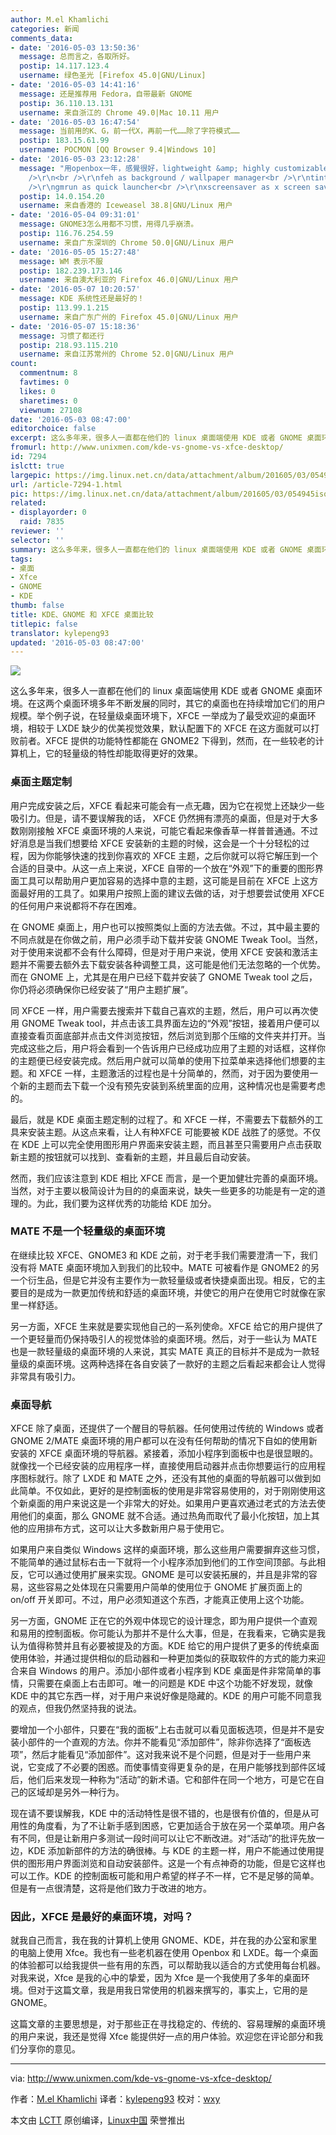 ```yaml
---
author: M.el Khamlichi
categories: 新闻
comments_data:
- date: '2016-05-03 13:50:36'
  message: 总而言之，各取所好。
  postip: 14.117.123.4
  username: 绿色圣光 [Firefox 45.0|GNU/Linux]
- date: '2016-05-03 14:41:16'
  message: 还是推荐用 Fedora，自带最新 GNOME
  postip: 36.110.13.131
  username: 来自浙江的 Chrome 49.0|Mac 10.11 用户
- date: '2016-05-03 16:47:54'
  message: 当前用的K、G，前一代X，再前一代……除了字符模式……
  postip: 183.15.61.99
  username: POCMON [QQ Browser 9.4|Windows 10]
- date: '2016-05-03 23:12:28'
  message: "用openbox一年，感覺很好，lightweight &amp; highly customizable &amp; powerful，就是我需要的workspace<br
    />\r\n<br />\r\nfeh as background / wallpaper manager<br />\r\ntint2 as panel<br
    />\r\ngmrun as quick launcher<br />\r\nxscreensaver as x screen saver"
  postip: 14.0.154.20
  username: 来自香港的 Iceweasel 38.8|GNU/Linux 用户
- date: '2016-05-04 09:31:01'
  message: GNOME3怎么用都不习惯，用得几乎崩溃。
  postip: 116.76.254.59
  username: 来自广东深圳的 Chrome 50.0|GNU/Linux 用户
- date: '2016-05-05 15:27:48'
  message: WM 表示不服
  postip: 182.239.173.146
  username: 来自澳大利亚的 Firefox 46.0|GNU/Linux 用户
- date: '2016-05-07 10:20:57'
  message: KDE 系统性还是最好的！
  postip: 113.99.1.215
  username: 来自广东广州的 Firefox 45.0|GNU/Linux 用户
- date: '2016-05-07 15:18:36'
  message: 习惯了都还行
  postip: 218.93.115.210
  username: 来自江苏常州的 Chrome 52.0|GNU/Linux 用户
count:
  commentnum: 8
  favtimes: 0
  likes: 0
  sharetimes: 0
  viewnum: 27108
date: '2016-05-03 08:47:00'
editorchoice: false
excerpt: 这么多年来，很多人一直都在他们的 linux 桌面端使用 KDE 或者 GNOME 桌面环境。在这两个桌面环境多年不断发展的同时，其它的桌面也在持续增加它们的用户规模。
fromurl: http://www.unixmen.com/kde-vs-gnome-vs-xfce-desktop/
id: 7294
islctt: true
largepic: https://img.linux.net.cn/data/attachment/album/201605/03/054945isqi9wvqyhy9r9mg.png
url: /article-7294-1.html
pic: https://img.linux.net.cn/data/attachment/album/201605/03/054945isqi9wvqyhy9r9mg.png.thumb.jpg
related:
- displayorder: 0
  raid: 7835
reviewer: ''
selector: ''
summary: 这么多年来，很多人一直都在他们的 linux 桌面端使用 KDE 或者 GNOME 桌面环境。在这两个桌面环境多年不断发展的同时，其它的桌面也在持续增加它们的用户规模。
tags:
- 桌面
- Xfce
- GNOME
- KDE
thumb: false
title: KDE、GNOME 和 XFCE 桌面比较
titlepic: false
translator: kylepeng93
updated: '2016-05-03 08:47:00'
---
```


![](/data/attachment/album/201605/03/054945isqi9wvqyhy9r9mg.png)


这么多年来，很多人一直都在他们的 linux 桌面端使用 KDE 或者 GNOME 桌面环境。在这两个桌面环境多年不断发展的同时，其它的桌面也在持续增加它们的用户规模。举个例子说，在轻量级桌面环境下，XFCE 一举成为了最受欢迎的桌面环境，相较于 LXDE 缺少的优美视觉效果，默认配置下的 XFCE 在这方面就可以打败前者。XFCE 提供的功能特性都能在 GNOME2 下得到，然而，在一些较老的计算机上，它的轻量级的特性却能取得更好的效果。


### 桌面主题定制


用户完成安装之后，XFCE 看起来可能会有一点无趣，因为它在视觉上还缺少一些吸引力。但是，请不要误解我的话， XFCE 仍然拥有漂亮的桌面，但是对于大多数刚刚接触 XFCE 桌面环境的人来说，可能它看起来像香草一样普普通通。不过好消息是当我们想要给 XFCE 安装新的主题的时候，这会是一个十分轻松的过程，因为你能够快速的找到你喜欢的 XFCE 主题，之后你就可以将它解压到一个合适的目录中。从这一点上来说，XFCE 自带的一个放在“外观”下的重要的图形界面工具可以帮助用户更加容易的选择中意的主题，这可能是目前在 XFCE 上这方面最好用的工具了。如果用户按照上面的建议去做的话，对于想要尝试使用 XFCE 的任何用户来说都将不存在困难。


在 GNOME 桌面上，用户也可以按照类似上面的方法去做。不过，其中最主要的不同点就是在你做之前，用户必须手动下载并安装 GNOME Tweak Tool。当然，对于使用来说都不会有什么障碍，但是对于用户来说，使用 XFCE 安装和激活主题并不需要去额外去下载安装各种调整工具，这可能是他们无法忽略的一个优势。而在 GNOME 上，尤其是在用户已经下载并安装了 GNOME Tweak tool 之后，你仍将必须确保你已经安装了“用户主题扩展”。


同 XFCE 一样，用户需要去搜索并下载自己喜欢的主题，然后，用户可以再次使用 GNOME Tweak tool，并点击该工具界面左边的“外观”按钮，接着用户便可以直接查看页面底部并点击文件浏览按钮，然后浏览到那个压缩的文件夹并打开。当完成这些之后，用户将会看到一个告诉用户已经成功应用了主题的对话框，这样你的主题便已经安装完成。然后用户就可以简单的使用下拉菜单来选择他们想要的主题。和 XFCE 一样，主题激活的过程也是十分简单的，然而，对于因为要使用一个新的主题而去下载一个没有预先安装到系统里面的应用，这种情况也是需要考虑的。


最后，就是 KDE 桌面主题定制的过程了。和 XFCE 一样，不需要去下载额外的工具来安装主题。从这点来看，让人有种XFCE 可能要被 KDE 战胜了的感觉。不仅在 KDE 上可以完全使用图形用户界面来安装主题，而且甚至只需要用户点击获取新主题的按钮就可以找到、查看新的主题，并且最后自动安装。


然而，我们应该注意到 KDE 相比 XFCE 而言，是一个更加健壮完善的桌面环境。当然，对于主要以极简设计为目的的桌面来说，缺失一些更多的功能是有一定的道理的。为此，我们要为这样优秀的功能给 KDE 加分。


### MATE 不是一个轻量级的桌面环境


在继续比较 XFCE、GNOME3 和 KDE 之前，对于老手我们需要澄清一下，我们没有将 MATE 桌面环境加入到我们的比较中。MATE 可被看作是 GNOME2 的另一个衍生品，但是它并没有主要作为一款轻量级或者快捷桌面出现。相反，它的主要目的是成为一款更加传统和舒适的桌面环境，并使它的用户在使用它时就像在家里一样舒适。


另一方面，XFCE 生来就是要实现他自己的一系列使命。XFCE 给它的用户提供了一个更轻量而仍保持吸引人的视觉体验的桌面环境。然后，对于一些认为 MATE 也是一款轻量级的桌面环境的人来说，其实 MATE 真正的目标并不是成为一款轻量级的桌面环境。这两种选择在各自安装了一款好的主题之后看起来都会让人觉得非常具有吸引力。


### 桌面导航


XFCE 除了桌面，还提供了一个醒目的导航器。任何使用过传统的 Windows 或者 GNOME 2/MATE 桌面环境的用户都可以在没有任何帮助的情况下自如的使用新安装的 XFCE 桌面环境的导航器。紧接着，添加小程序到面板中也是很显眼的。就像找一个已经安装的应用程序一样，直接使用启动器并点击你想要运行的应用程序图标就行。除了 LXDE 和 MATE 之外，还没有其他的桌面的导航器可以做到如此简单。不仅如此，更好的是控制面板的使用是非常容易使用的，对于刚刚使用这个新桌面的用户来说这是一个非常大的好处。如果用户更喜欢通过老式的方法去使用他们的桌面，那么 GNOME 就不合适。通过热角而取代了最小化按钮，加上其他的应用排布方式，这可以让大多数新用户易于使用它。


如果用户来自类似 Windows 这样的桌面环境，那么这些用户需要摒弃这些习惯，不能简单的通过鼠标右击一下就将一个小程序添加到他们的工作空间顶部。与此相反，它可以通过使用扩展来实现。GNOME 是可以安装拓展的，并且是非常的容易，这些容易之处体现在只需要用户简单的使用位于 GNOME 扩展页面上的 on/off 开关即可。不过，用户必须知道这个东西，才能真正使用上这个功能。


另一方面，GNOME 正在它的外观中体现它的设计理念，即为用户提供一个直观和易用的控制面板。你可能认为那并不是什么大事，但是，在我看来，它确实是我认为值得称赞并且有必要被提及的方面。KDE 给它的用户提供了更多的传统桌面使用体验，并通过提供相似的启动器和一种更加类似的获取软件的方式的能力来迎合来自 Windows 的用户。添加小部件或者小程序到 KDE 桌面是件非常简单的事情，只需要在桌面上右击即可。唯一的问题是 KDE 中这个功能不好发现，就像 KDE 中的其它东西一样，对于用户来说好像是隐藏的。KDE 的用户可能不同意我的观点，但我仍然坚持我的说法。


要增加一个小部件，只要在“我的面板”上右击就可以看见面板选项，但是并不是安装小部件的一个直观的方法。你并不能看见“添加部件”，除非你选择了“面板选项”，然后才能看见“添加部件”。这对我来说不是个问题，但是对于一些用户来说，它变成了不必要的困惑。而使事情变得更复杂的是，在用户能够找到部件区域后，他们后来发现一种称为“活动”的新术语。它和部件在同一个地方，可是它在自己的区域却是另外一种行为。


现在请不要误解我，KDE 中的活动特性是很不错的，也是很有价值的，但是从可用性的角度看，为了不让新手感到困惑，它更加适合于放在另一个菜单项。用户各有不同，但是让新用户多测试一段时间可以让它不断改进。对“活动”的批评先放一边，KDE 添加新部件的方法的确很棒。与 KDE 的主题一样，用户不能通过使用提供的图形用户界面浏览和自动安装部件。这是一个有点神奇的功能，但是它这样也可以工作。KDE 的控制面板可能和用户希望的样子不一样，它不是足够的简单。但是有一点很清楚，这将是他们致力于改进的地方。


### 因此，XFCE 是最好的桌面环境，对吗？


就我自己而言，我在我的计算机上使用 GNOME、KDE，并在我的办公室和家里的电脑上使用 Xfce。我也有一些老机器在使用 Openbox 和 LXDE。每一个桌面的体验都可以给我提供一些有用的东西，可以帮助我以适合的方式使用每台机器。对我来说，Xfce 是我的心中的挚爱，因为 Xfce 是一个我使用了多年的桌面环境。但对于这篇文章，我是用我日常使用的机器来撰写的，事实上，它用的是 GNOME。


这篇文章的主要思想是，对于那些正在寻找稳定的、传统的、容易理解的桌面环境的用户来说，我还是觉得 Xfce 能提供好一点的用户体验。欢迎您在评论部分和我们分享你的意见。




---


via: <http://www.unixmen.com/kde-vs-gnome-vs-xfce-desktop/>


作者：[M.el Khamlichi](http://www.unixmen.com/author/pirat9/) 译者：[kylepeng93](https://github.com/kylepeng93) 校对：[wxy](https://github.com/wxy)


本文由 [LCTT](https://github.com/LCTT/TranslateProject) 原创编译，[Linux中国](https://linux.cn/) 荣誉推出